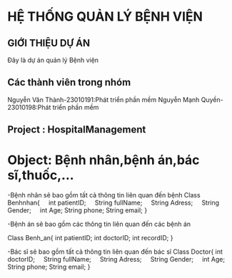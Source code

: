 # HỆ THỐNG QUẢN LÝ BỆNH VIỆN

## GIỚI THIỆU DỰ ÁN
Đây là dự án quản lý Bệnh viện
## Các thành viên trong nhóm
Nguyễn Văn Thành-23010191:Phát triển phần mềm
Nguyễn Mạnh Quyền-23010198:Phát triển phần mềm

## Project : HospitalManagement

# Object: Bệnh nhân,bệnh án,bác sĩ,thuốc,...
-Bệnh nhân sẽ bao gồm tất cả thông tin liên quan đến bệnh 
Class Benhnhan{
    int patientID;
    String fullName;
    String Adress;
    String Gender;
    int Age;
    String phone;
    String email;
}

-Bệnh án sẽ bao gồm các thông tin liên quan đến các bệnh án

Class Benh_an{
    int patientID;
    int doctorID;
    int recordID;
}

-Bác sĩ sẽ bao gồm tất cả thông tin liên quan đến bác sĩ
Class Doctor{
    int doctorID;
    String fullName;
    String Adress;
    String Gender;
    int Age;
    String phone;
    String email;
}
